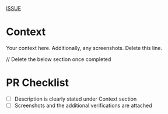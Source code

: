 [ISSUE](https://github.com/erxes/erxes/issues/ISSUE)

# Context

Your context here.  Additionally, any screenshots.  Delete this line.


// Delete the below section once completed
# PR Checklist
- [ ] Description is clearly stated under Context section
- [ ] Screenshots and the additional verifications are attached
